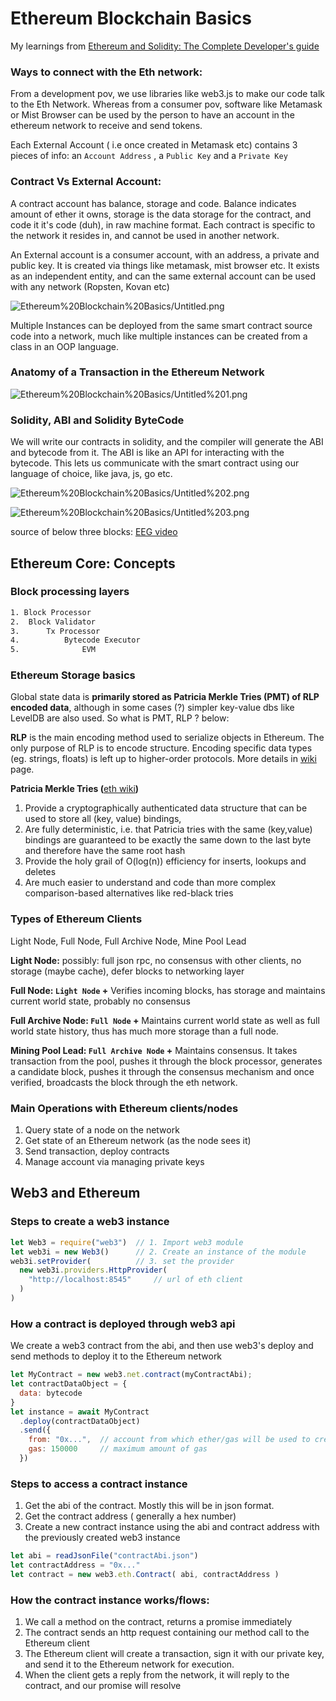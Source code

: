 # Ethereum Blockchain Basics

My learnings from [Ethereum and Solidity: The Complete Developer's guide](https://www.udemy.com/course/ethereum-and-solidity-the-complete-developers-guide/)

### Ways to connect with the Eth network:

From a development pov, we use libraries like web3.js to make our code talk to the Eth Network. Whereas from a consumer pov, software like Metamask or Mist Browser can be used by the person to have an account in the ethereum network to receive and send tokens. 

Each External Account ( i.e once created in Metamask etc) contains 3 pieces of info: an `Account Address` , a `Public Key` and a `Private Key`

### Contract Vs External Account:

A contract account has balance, storage and code. Balance indicates amount of ether it owns, storage is the data storage for the contract, and code it it's code (duh), in raw machine format. Each contract is specific to the network it resides in, and cannot be used in another network.

An External account is a consumer account, with an address, a private and public key. It is created via things like metamask, mist browser etc. It exists as an independent entity, and can the same external account can be used with any network (Ropsten, Kovan etc)

![Ethereum%20Blockchain%20Basics/Untitled.png](Ethereum%20Blockchain%20Basics/Untitled.png)

Multiple Instances can be deployed from the same smart contract source code into a network, much like multiple instances can be created from a class in an OOP language. 

### Anatomy of a Transaction in the Ethereum Network

![Ethereum%20Blockchain%20Basics/Untitled%201.png](Ethereum%20Blockchain%20Basics/Untitled%201.png)

### Solidity, ABI and Solidity ByteCode

We will write our contracts in solidity, and the compiler will generate the ABI and bytecode from it. The ABI is like an API for interacting with the bytecode. This lets us communicate with the smart contract using our language of choice, like java, js, go etc. 

![Ethereum%20Blockchain%20Basics/Untitled%202.png](Ethereum%20Blockchain%20Basics/Untitled%202.png)

![Ethereum%20Blockchain%20Basics/Untitled%203.png](Ethereum%20Blockchain%20Basics/Untitled%203.png)

source of below three blocks: [EEG video](https://www.youtube.com/watch?v=VH0obZ2A0Yg&t=2402s)

## Ethereum Core: Concepts

### Block processing layers

```bash
1. Block Processor 
2. 	Block Validator
3. 		Tx Processor 
4. 			Bytecode Executor 
5. 				EVM
```

### Ethereum Storage basics

Global state data is **primarily stored as Patricia Merkle Tries (PMT) of RLP encoded data**, although in some cases (?) simpler key-value dbs like LevelDB are also used. So what is PMT, RLP ? below:

**RLP** is the main encoding method used to serialize objects in Ethereum. The only purpose of RLP is to encode structure. Encoding specific data types (eg. strings, floats) is left up to higher-order protocols. More details in [wiki](https://eth.wiki/en/fundamentals/rlp) page.

**Patricia Merkle Tries (**[eth wiki](https://eth.wiki/en/fundamentals/patricia-tree)**)**

1. Provide a cryptographically authenticated data structure that can be used to store all (key, value) bindings, 
2. Are fully deterministic, i.e. that Patricia tries with the same (key,value) bindings are guaranteed to be exactly the same down to the last byte and therefore have the same root hash
3. Provide the holy grail of O(log(n)) efficiency for inserts, lookups and deletes
4. Are much easier to understand and code than more complex comparison-based alternatives like red-black tries

### Types of Ethereum Clients

Light Node,  Full Node,  Full Archive Node,  Mine Pool Lead

**Light Node:** possibly: full json rpc, no consensus with other clients, no storage (maybe cache), defer blocks to networking layer

**Full Node: `Light Node` +** Verifies incoming blocks, has storage and maintains current world state, probably no consensus

**Full Archive Node: `Full Node` +** Maintains current world state as well as full world state history, thus has much more storage than a full node.

**Mining Pool Lead: `Full Archive Node` +** Maintains consensus. It takes transaction from the pool, pushes it through the block processor, generates a candidate block, pushes it through the consensus mechanism and once verified, broadcasts the block through the eth network. 

### Main Operations with Ethereum clients/nodes

1. Query state of a node on the network
2. Get state of an Ethereum network (as the node sees it)
3. Send transaction, deploy contracts
4. Manage account via managing private keys

## Web3 and Ethereum

### Steps to create a web3 instance

```jsx
let Web3 = require("web3")  // 1. Import web3 module
let web3i = new Web3()      // 2. Create an instance of the module
web3i.setProvider(          // 3. set the provider
  new web3i.providers.HttpProvider(
    "http://localhost:8545"     // url of eth client
  )
)
```

### How a contract is deployed through web3 api

We create a web3 contract from the abi, and then use web3's deploy and send methods to deploy it to the Ethereum network

```jsx
let MyContract = new web3.net.contract(myContractAbi);
let contractDataObject = {
  data: bytecode
}
let instance = await MyContract
  .deploy(contractDataObject)
  .send({
    from: "0x...",  // account from which ether/gas will be used to create the contract
    gas: 150000     // maximum amount of gas
  })
```

### Steps to access a contract instance

1. Get the abi of the contract. Mostly this will be in json format.
2. Get the contract address ( generally a hex number)
3. Create a new contract instance using the abi and contract address with the previously created web3 instance

```jsx
let abi = readJsonFile("contractAbi.json")
let contractAddress = "0x..."
let contract = new web3.eth.Contract( abi, contractAddress )
```

### How the contract instance works/flows:

1. We call a method on the contract, returns a promise immediately
2. The contract sends an http request containing our method call to the Ethereum client
3. The Ethereum client will create a transaction, sign it with our private key, and send it to the Ethereum network for execution.
4. When the client gets a reply from the network, it will reply to the contract, and our promise will resolve